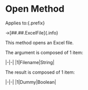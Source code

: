 # Open Method

Applies to:{.prefix}

→[##.##.ExcelFile]{.info}

This method opens an Excel file.

The argument is composed of 1 item:

|-|-|
|1|Filename|String|

The result is composed of 1 item:

|-|-|
|1|Dummy|Boolean|

